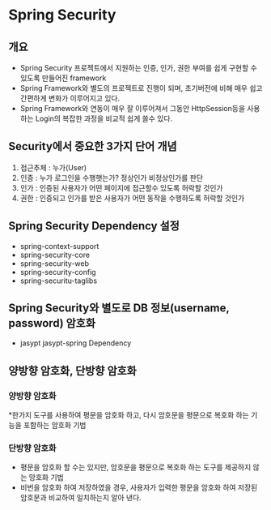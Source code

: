 # Spring Security

## 개요
* Spring Security 프로젝트에서 지원하는 인증, 인가, 권한 부여를 쉽게
구현할 수 있도록 만들어진 framework
* Spring Framework와 별도의 프로젝트로 진행이 되며, 초기버전에 비해 매우
쉽고 간편하게 변화가 이루어지고 있다.
* Spring Framework와 연동이 매우 잘 이루어져서 그동안 HttpSession등을
사용하는 Login의 복잡한 과정을 비교적 쉽게 쓸수 있다.

## Security에서 중요한 3가지 단어 개념
1. 접근추체 : 누가(User)
2. 인증 : 누가 로그인을 수행햇는가? 정상인가 비정상인가를 판단
3. 인가 : 인증된 사용자가 어떤 페이지에 접근할수 있도록 허락할 것인가
4. 권한 : 인증되고 인가를 받은 사용자가 어떤 동작을 수행하도록 허락할 것인가

## Spring Security Dependency 설정
* spring-context-support
* spring-security-core
* spring-security-web
* spring-security-config
* spring-securitu-taglibs

## Spring Security와 별도로 DB 정보(username, password) 암호화
* jasypt jasypt-spring Dependency

## 양방향 암호화, 단방향 암호화
### 양방향 암호화
*한가지 도구를 사용하여 평문을 암호화 하고, 다시 암호문을 평문으로 복호화
하는 기능을 포함하는 암호화 기법

### 단방향 암호화
* 평문을 암호화 할 수는 있지만, 암호문을 평문으로 복호화 하는 도구를 제공하지 않는 
망호화 기법
* 비번을 암호화 하여 저장하였을 경우, 사용자가 입력한 평문을 암호화 하여 저장된
암호문과 비교하여 일치하는지 알아 낸다.
